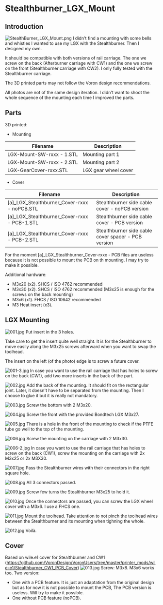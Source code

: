 # Stealthburner_LGX_Mount
## Introduction
![StealthBurner_LGX_Mount.png](./Images/StealthBurner_LGX_Mount.png)
I didn't find a mounting with some bells and whistles I wanted to use my LGX with the Stealthburner. Then I designed my own.

It should be compatible with both versions of rail carriage. The one we screw on the back (Afterburner carriage with CW1) and the one we screw on the front (Stealthburner carriage with CW2). I only fully tested with the Stealthburner carriage.

The 3D printed parts may not follow the Voron design recommendations.

All photos are not of the same design iteration. I didn't want to shoot the whole sequence of the mounting each time I improved the parts.

## Parts
3D printed:

- Mounting

| Filename                  | Description          |
|---------------------------|----------------------|
| LGX-Mount-SW-rxxx - 1.STL | Mounting part 1      |
| LGX-Mount-SW-rxxx - 2.STL | Mounting part 2      |
| LGX-GearCover-rxxx.STL    | LGX gear wheel cover |
- Cover

| Filename | Description |
|---|---|
| [a]_LGX_Stealthburner_Cover-rxxx - noPCB.STL | Stealthburner side cable cover - noPCB version |
| [a]_LGX_Stealthburner_Cover-rxxx - PCB-1.STL | Stealthburner side cable cover - PCB version |
| [a]_LGX_Stealthburner_Cover-rxxx - PCB-2.STL | Stealthburner side cable cover spacer - PCB version |

For the moment [a]_LGX_Stealthburner_Cover-rxxx - PCB files are useless because it is not possible to mount the PCB on th mounting. I may try to make it possible.

Additional hardware:
- M3x20 (x2). SHCS / ISO 4762 recommended
- M3x30 (x2). SHCS / ISO 4762 recommended (M3x25 is enough for the screws on the back mounting)
- M3x6 (x1). FHCS / ISO 10642 recommended
- M3 Heat insert (x3).

## LGX Mounting
![001.jpg](./Images/001.jpg)
Put insert in the 3 holes.

Take care to get the insert quite well straight. It is for the Stealthburner to move easily along the M3x25 screws afterward when you want to swap the toolhead.

The insert on the left (of the photo) edge is to screw a future cover.

![001-3.jpg](./Images/001-3.jpg)
In case you want to use the rail carriage that has holes to screw on the back (CW1), add two more inserts in the back of the part.

![002.jpg](./Images/002.jpg)
    Add the back of the mounting. It should fit on the rectangular joint. Later, it doesn't have to be separated from the mounting. Then I choose to glue it but it is really not mandatory.

![003.jpg](./Images/003.jpg)
Screw the bottom with 2 M3x20.

![004.jpg](./Images/004.jpg)
Screw the front with the provided Bondtech LGX M3x27.

![005.jpg](./Images/005.jpg)
There is a hole in the front of the mounting to check if the PTFE tube go well to the top of the mounting.

![006.jpg](./Images/006.jpg)
Screw the mounting on the carriage with 2 M3x30.

![006-2.jpg](./Images/006-2.jpg)
In case you want to use the rail carriage that has holes to screw on the back (CW1), screw the mounting on the carriage with 2x M3x25 or 2x M3X30.

![007.jpg](./Images/007.jpg)
Pass the Stealthburner wires with their connectors in the right square hole.

![008.jpg](./Images/008.jpg)
All 3 connectors passed.

![009.jpg](./Images/009.jpg)
Screw few turns the Stealthburner M3x25 to hold it.

![010.jpg](./Images/010.jpg)
Once the connectors are passed, you can screw the LGX wheel cover with a M3x6. I use a FHCS one.

![011.jpg](./Images/011.jpg)
Mount the toolhead. Take attention to not pinch the toolhead wires between the Stealthburner and its mounting when tighning the whole.

![012.jpg](./Images/012.jpg)
Voilà.

## Cover
Based on wile.e1 cover for Stealthburner and CW1 (https://github.com/VoronDesign/VoronUsers/tree/master/printer_mods/wile-e1/Stealthburner_CW1_PCB_Cover)
![013.jpg](./Images/013.jpg)
Screw: M3x8. M3x6 works too.
Two version:
- One with a PCB feature. It is just an adaptation from the original design but as for now it is not possible to mount the PCB, The PCB version is useless. Will try to make it possible.
- One without PCB feature (noPCB).